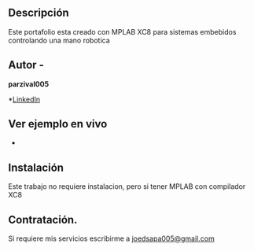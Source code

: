 ## Descripción

Este portafolio esta creado con MPLAB XC8 para sistemas embebidos controlando una mano robotica

## Autor -
**parzival005**

*[LinkedIn](www.linkedin.com/in/parzival005)

## Ver ejemplo en vivo
- []()

## Instalación
Este trabajo no requiere instalacion, pero si tener MPLAB con compilador XC8

## Contratación.
Si requiere mis servicios escribirme a joedsapa005@gmail.com
